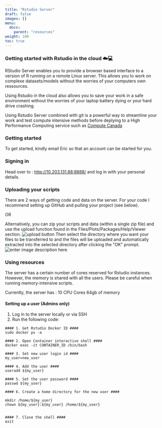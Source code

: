 ```yaml
---
title: "Rstudio Server"
draft: false
images: []
menu:
  docs:
    parent: "resources"
weight: 100
toc: true
---
```


### Getting started with Rstudio in the cloud ☁️💻

RStudio Server enables you to provide a browser based interface to a version of R running on a remote Linux server.
This allows you to work on complexe datasets/models without the worries of your computers own ressources.

Using Rstudio in the cloud also allows you to save your work in a safe environment without the worries of your laptop battery dying or your hard drive crashing.

Using Rstudio Server combined with git is a powerful way to streamline your work and test compute intensive methods before deplying to a High Performance Computing service such as [Compute Canada](https://ccdb.computecanada.ca/security/login)

### Getting started 

To get started, kindly email Eric so that an account can be started for you.

### Signing in

Head over to : http://10.203.131.88:8888/ and log in with your personal details.

### Uploading your scripts

There are 2 ways of getting code and data on the server. For your code I recommend setting up GitHub and pulling your project (see below).

OR 

Alternatively, you can zip your scripts and data (within a single zip file) and use the upload function found in the Files/Plots/Packages/Help/Viewer section.
![upload button](https://community-cdn.rstudio.com/uploads/default/original/2X/9/91a128299a9d910f84279be9ecd89b60aa15f20b.png)
Then select the directory where you want your files to be transferred to and the files will be uploaded and automatically extracted into the selected directory after clicking the "OK" prompt.
![enter image description here](https://wordpress.appsilon.com/wp-content/uploads/2022/02/uploading-dataset-to-rstudio-cloud.png)

### Using resources

The server has a certain number of cores reserved for Rstudio instances. However, the memory is shared with all the users. Please be careful when running memory-intensive scripts.

Currently, the server has :
10 CPU Cores
64gb of memory

#### Setting up a user (Admins only)

1. Log in to the server locally or via SSH
2. Run the following code:

```console
#### 1. Get Rstudio Docker ID ####
sudo docker ps -a

#### 2. Open Container interactive shell ####
docker exec -it CONTAINER_ID /bin/bash

#### 3. Set new user login id ####
my_user=new_user

#### 4. Add the user ####
useradd ${my_user}
 
#### 5. Set the user password ####
passwd ${my_user}
 
#### 6. Create a home directory for the new user ####

mkdir /home/${my_user}
chown ${my_user}:${my_user} /home/${my_user}


#### 7. Close the shell ####
exit
```
